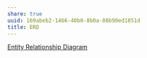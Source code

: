 ```yaml
---
share: true
uuid: 169abeb2-1466-40b0-8b0a-08b90ed1851d
title: ERD
---
```

[Entity Relationship Diagram](/15870a20-001c-451e-805c-7dbcf089ddbe)
